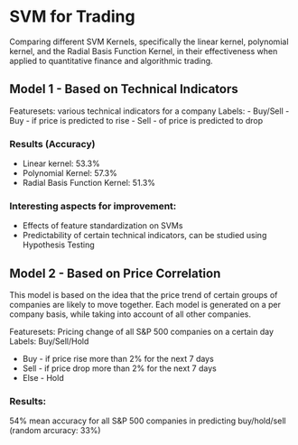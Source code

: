 # SVM for Trading
Comparing different SVM Kernels, specifically the linear kernel, polynomial kernel, and the Radial Basis Function Kernel, in their effectiveness when applied to quantitative finance and algorithmic trading. 

## Model 1 - Based on Technical Indicators
Featuresets: various technical indicators for a company
Labels: - Buy/Sell
	- Buy - if price is predicted to rise 
	- Sell - of price is predicted to drop

### Results (Accuracy)
- Linear kernel: 53.3%
- Polynomial Kernel: 57.3%
- Radial Basis Function Kernel: 51.3%

### Interesting aspects for improvement:
- Effects of feature standardization on SVMs
- Predictability of certain technical indicators, can be studied using Hypothesis Testing
	

## Model 2 - Based on Price Correlation
This model is based on the idea that the price trend of certain groups of companies are likely to move together. Each model is generated on a per company basis, while taking into account of all other companies. 

Featuresets: Pricing change of all S&P 500 companies on a certain day
Labels: Buy/Sell/Hold
- Buy - if price rise more than 2% for the next 7 days
- Sell - if price drop more than 2% for the next 7 days
- Else - Hold

### Results: 
54% mean accuracy for all S&P 500 companies in predicting buy/hold/sell (random arcuracy: 33%)
